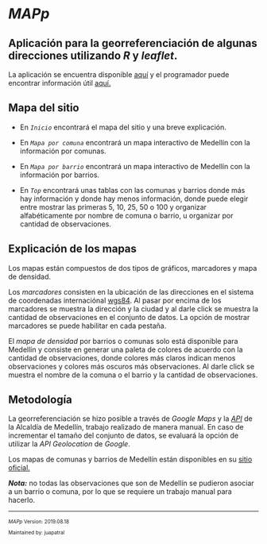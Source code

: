 # ***MAPp***

Aplicación para la georreferenciación de algunas direcciones utilizando *R* y *leaflet*. 
---

La aplicación se encuentra disponible [aquí](https://juapatral.shinyapps.io/MAPp/) y el programador puede encontrar información útil [aquí.](https://github.com/Juapatral/mapp/blob/master/info-programmer.md)

## **Mapa del sitio**

* En *`Inicio`* encontrará el mapa del sitio y una breve explicación.

* En *`Mapa por comuna`* encontrará un mapa interactivo de Medellín con la información por comunas.

* En *`Mapa por barrio`* encontrará un mapa interactivo de Medellín con la información por barrios.

* En *`Top`* encontrará unas tablas con las comunas y barrios donde más hay información y donde hay menos información, donde puede elegir entre mostrar las primeras 5, 10, 25, 50 o 100 y organizar alfabéticamente por nombre de comuna o barrio, u organizar por cantidad de observaciones. 

## **Explicación de los mapas**

Los mapas están compuestos de dos tipos de gráficos, marcadores y mapa de densidad. 

Los *marcadores* consisten en la ubicación de las direcciones en el sistema de coordenadas internaciónal [wgs84](https://en.wikipedia.org/wiki/World_Geodetic_System). Al pasar por encima de los marcadores se muestra la dirección y la ciudad y al darle click se muestra la cantidad de observaciones en el conjunto de datos. La opción de mostrar marcadores se puede habilitar en cada pestaña. 

El *mapa de densidad* por barrios o comunas solo está disponible para Medellín y consiste en generar una paleta de colores de acuerdo con la cantidad de observaciones, donde colores más claros indican menos observaciones y colores más oscuros más observaciones. Al darle click se muestra el nombre de la comuna o el barrio y la cantidad de observaciones. 

## **Metodología**

La georreferenciación se hizo posible a través de *Google Maps* y la [*API*](https://www.medellin.gov.co/geomedellin/index.hyg#openModal) de la Alcaldía de Medellín, trabajo realizado de manera manual. En caso de incrementar el tamaño del conjunto de datos, se evaluará la opción de utilizar la *API Geolocation* de *Google*. 

Los mapas de comunas y barrios de Medellín están disponibles en su [sitio oficial.](https://geomedellin-m-medellin.opendata.arcgis.com/)

***Nota:*** no todas las observaciones que son de Medellín se pudieron asociar a un barrio o comuna, por lo que se requiere un trabajo manual para hacerlo.

---
<font size = "1">

*MAPp* Version: 2019.08.18

Maintained by: juapatral

</font>

